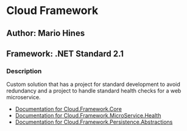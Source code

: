 # Cloud Framework
## Author: Mario Hines
## Framework: .NET Standard 2.1

### Description
Custom solution that has a project for standard development to avoid redundancy
and a project to handle standard health checks for a web microservice.

- [Documentation for Cloud.Framework.Core](./src/Cloud.Framework.Core/ReadMe.md)
- [Documentation for Cloud.Framework.MicroService.Health](./src/Cloud.Framework.MicroService.Health)
- [Documentation for Cloud.Framework.Persistence.Abstractions](./src/Cloud.Framework.Persistence.Abstractions)